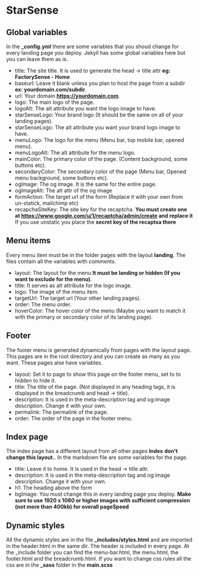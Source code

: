 # StarSense

## Global variables

In the **_config.yml** there are some variables that you shoud change for every landing page you deploy. Jekyll has some global variables here but you can leave them as is.
- title: The site title. It is used to generate the head -> title attr **eg: FactorySense - Home**
- baseurl: Leave it blank unless you plan to host the page from a subdir **ex: yourdomain.com/subdir**.
- url: Your domain **https://yourdomain.com**.
- logo: The main logo of the page.
- logoAlt: The alt attribute you want the logo image to have.
- starSenseLogo: Your brand logo (It should be the same on all of your landing pages).
- starSenseLogo: The alt attribute you want your brand logo image to have.
- menuLogo: The logo for the menu (Menu bar, top mobile bar, opened menu).
- menuLogoAlt: The alt attribute for the menu logo.
- mainColor: The primary color of the page. (Content background, some buttons etc).
- secondaryColor: The secondary color of the page (Menu bar, Opened menu background, some buttons etc).
- ogImage: The og image. It is the same for the entire page.
- ogImageAlt: The alt attr of the og image
- formAction: The target url of the form (Replace it with your own from un-statick, mailchimp etc)
- recapchaSiteKey: The site key for the recaptcha. **You must create one at https://www.google.com/u/1/recaptcha/admin/create and replace it** If you use unstatic you place the **secret key of the recaptsa there**

## Menu items

Every menu item must be in the folder pages with the layout **landing**. The files contain all the variables with comments.
- layout: The layout for the menu **It must be landing or hidden (If you want to exclude for the menu)**.
- title: It serves as alt attribute for the logo image.
- logo: The image of the menu item.
- targetUrl: The target url (Your other landing pages).
- order: The menu order.
- hoverColor: The hover color of the menu (Maybe you want to match it with the primary or secondary color of its landing page).

## Footer

The footer menu is generated dynamically from pages with the layout page. This pages are in the root directory and you can create as many as you want. These pages alse have variables.
- layout: Set it to page to show this page on the footer menu, set to to hidden to hide it.
- title: The title of the page. (Not displayed in any heading tags, it is displayed in the breadcrumb and head -> title).
- description: It is used in the meta-description tag and og:image description. Change it with your own.
- permalink: The permalink of the page.
- order: The order of the page in the footer menu.

## Index page
The index page has a different layout from all other pages **Index** **don't change this layout.**. In the markdown file are some variables for the page.
- title: Leave it to home. It is used in the head -> title attr.
- description: It is used in the meta-description tag and og:image description. Change it with your own.
- h1: The heading above the form
- bgImage: You must change this in every landing page you deploy. **Make sure to use 1920 x 1080 or higher images with sufficient compression (not more than 400kb) for overall pageSpeed**

## Dynamic styles
All the dynamic styles are in the file **_includes/styles.html** and are imported in the header.html in the same dir. The header is included in every page. At the _include folder you can find the menu-bar.html, the menu.html, the footer.html and the breadcrumb.html. If you want to change css rules all the css are in the **_sass** folder in the **main.scss**